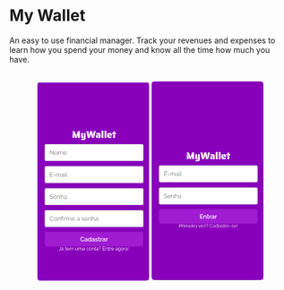 # My Wallet

An easy to use financial manager. Track your revenues and expenses to learn how you spend your money and know all the time how much you have.



<div style="display: inline_block" align="center" gap="25px"><br>
  <img width="200px" height="auto" src="/assets/MyWallet_SignUp.png" />
  <img width="200px" height="auto" src="/assets/MyWalletLogin.png" />
</div><br>
